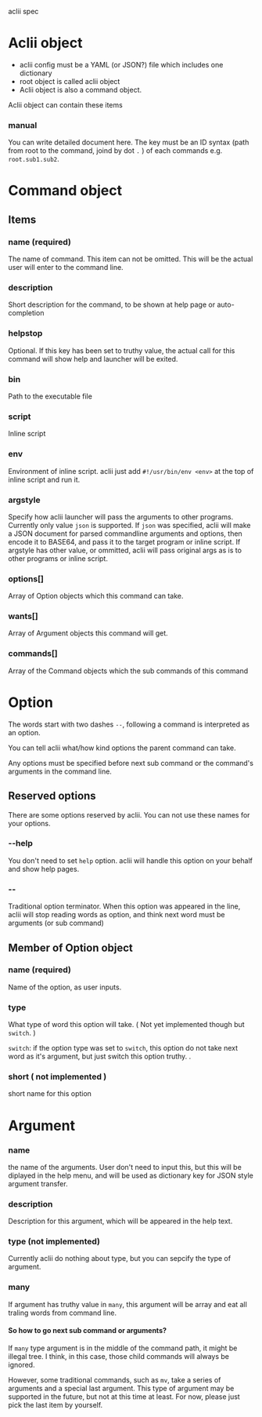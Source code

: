 
aclii spec

# Aclii object

- aclii config must be a YAML (or JSON?) file which includes one dictionary
- root object is called aclii object
- Aclii object is also a command object.

Aclii object can contain these items

### manual

You can write detailed document here. The key must be an ID syntax (path from root to the command, joind by dot `.` ) of each commands e.g. `root.sub1.sub2`.


# Command object


## Items

### name (required)

The name of command. This item can not be omitted. This will be the actual user will enter to the command line.

### description

Short description for the command, to be shown at help page or auto-completion

### helpstop

Optional. If this key has been set to truthy value, the actual call for this command will show help and launcher will be exited.

### bin

Path to the executable file


### script

Inline script

### env

Environment of inline script. aclii just add `#!/usr/bin/env <env>` at the top of inline script and run it.

### argstyle

Specify how aclii launcher will pass the arguments to other programs.
Currently only value `json` is supported. If `json` was specified, aclii will make a JSON document for parsed commandline arguments and options, then encode it to BASE64, and pass it to the target program or inline script.
If argstyle has other value, or ommitted, aclii will pass original args as is to other programs or inline script.


### options[]

Array of Option objects which this command can take.

### wants[]

Array of Argument objects this command will get.

### commands[]

Array of the Command objects which the sub commands of this command


# Option

The words start with two dashes `--`, following a command is interpreted as an option.

You can tell aclii what/how kind options the parent command can take.

Any options must be specified before next sub command or the command's arguments in the command line.

## Reserved options

There are some options reserved by aclii. You can not use these names for your options.

### --help

You don't need to set `help` option. aclii will handle this option on your behalf and show help pages.

### --

Traditional option terminator. When this option was appeared in the line, aclii will stop reading words as option, and think next word must be arguments (or sub command)


## Member of Option object

### name (required)

Name of the option, as user inputs.

### type
 What type of word this option will take. ( Not yet implemented though but `switch`. )

 `switch`: if the option type was set to `switch`, this option do not take next word as it's argument, but just switch this option truthy.
 .
### short ( not implemented )

short name for this option



# Argument

### name

the name of the arguments. User don't need to input this, but this will be diplayed in the help menu, and will be used as dictionary key for JSON style argument transfer.

### description

Description for this argument, which will be appeared in the help text.

### type (not implemented)

Currently aclii do nothing about type, but you can sepcify the type of argument.

### many

If argument has truthy value in `many`, this argument will be array and eat all traling words from command line.

#### So how to go next sub command or arguments?

If `many` type argument is in the middle of the command path, it might be illegal tree. I think, in this case, those child commands will always be ignored.

However, some traditional commands, such as `mv`, take a series of arguments and a special last argument.
This type of argument may be supported in the future, but not at this time at least. For now, please just pick the last item by yourself.
